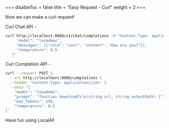 
+++
disableToc = false
title = "Easy Request - Curl"
weight = 2
+++

Now we can make a curl request!

Curl Chat API - 

```bash
curl http://localhost:8080/v1/chat/completions -H "Content-Type: application/json" -d '{
     "model": "lunademo",
     "messages": [{"role": "user", "content": "How are you?"}],
     "temperature": 0.9 
   }'
```

Curl Completion API -

```bash
curl --request POST \
  --url http://localhost:8080/completions \
  --header 'Content-Type: application/json' \
  --data '{
    "model": "lunademo",
    "prompt": "function downloadFile(string url, string outputPath) {",
    "max_tokens": 256,
    "temperature": 0.5
}'
```

Have fun using LocalAI!
